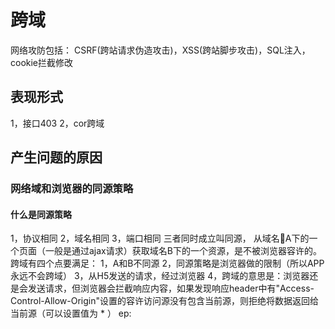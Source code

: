 # 跨域
网络攻防包括：
  CSRF(跨站请求伪造攻击)，XSS(跨站脚步攻击)，SQL注入，cookie拦截修改
## 表现形式
1，接口403
2，cor跨域
## 产生问题的原因
### 网络域和浏览器的同源策略
#### 什么是同源策略
1，协议相同
2，域名相同
3，端口相同
三者同时成立叫同源，
从域名A下的一个页面（一般是通过ajax请求）获取域名B下的一个资源，是不被浏览器容许的。
跨域有四个点要满足：
1，A和B不同源
2，同源策略是浏览器做的限制（所以APP永远不会跨域）
3，从H5发送的请求，经过浏览器
4，跨域的意思是：浏览器还是会发送请求，但浏览器会拦截响应内容，如果发现响应header中有"Access-Control-Allow-Origin"设置的容许访问源没有包含当前源，则拒绝将数据返回给当前源（可以设置值为 * ）
ep: <img> <script> <style><link> 等标签里有src是不做同源限制的
## 绕过同源策略的四种方案
### 1, 服务器做设置，即响应头添加"Access-Control-Allow-Origin",指定容许访问的源
~~~
@PostMapping "/account/login";
@ResponseBody
public ResulttModel<String> login
  HttpServietResponse response,
  HttpServietRequest request,
  @RequestParam String useId,
  @RequesstParam String password
  // response.setHeader("Access-Control-Allow-Origin", "*");
  return this.accountService.login response,userId, password;
~~~
### 2, document.domain
~~~
var w=window.open("http://www.qq.com");
w.document;
// Uncaught DOMException: Blocked a frame with origin "http://id.qq.com" from accessing a cross-origin frame.

// 设置document.domain
document.domain = 'qq.com';
w.document;
  // success
~~~
### 3，利用<script>不受限制的设定，通过把不同源的请求伪装成一个脚本请求，服务器端返回数据后，脚本会自动回调，这就是所谓的JSONP跨域。

### 4，服务器代理，正向代理与反向代理
正向代理：与页面同源的服务器代你向不同源的服务器请求数据并转发到页面
反向代理：使用nginx地址映射（a请求b，a的服务器上虚拟出服务c,其实c只是表面上和a同源，真正的映射到到b，a实际上是向b请求）